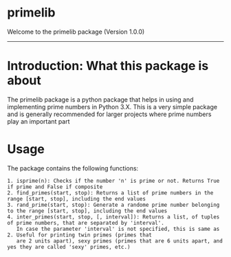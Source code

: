 # primelib

Welcome to the primelib package (Version 1.0.0)
***********************************************

Introduction: What this package is about
=========================================================

The primelib package is a python package that helps in using and implementing prime numbers in Python 3.X.
This is a very simple package and is generally recommended for larger projects where prime numbers play an important part


Usage
=========================================================

The package contains the following functions:

    1. isprime(n): Checks if the number 'n' is prime or not. Returns True if prime and False if composite
    2. find_primes(start, stop): Returns a list of prime numbers in the range [start, stop], including the end values
    3. rand_prime(start, stop): Generate a randome prime number belonging to the range [start, stop], including the end values
    4. inter_primes(start, stop, [, interval]): Returns a list, of tuples of prime numbers, that are separated by 'interval'.
       In case the parameter 'interval' is not specified, this is same as 2. Useful for printing twin primes (primes that
       are 2 units apart), sexy primes (primes that are 6 units apart, and yes they are called 'sexy' primes, etc.)
